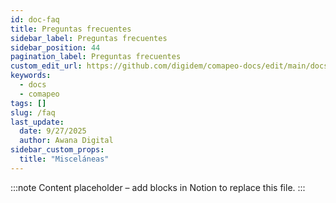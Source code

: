```yaml
---
id: doc-faq
title: Preguntas frecuentes
sidebar_label: Preguntas frecuentes
sidebar_position: 44
pagination_label: Preguntas frecuentes
custom_edit_url: https://github.com/digidem/comapeo-docs/edit/main/docs/faq.md
keywords:
  - docs
  - comapeo
tags: []
slug: /faq
last_update:
  date: 9/27/2025
  author: Awana Digital
sidebar_custom_props:
  title: "Misceláneas"
---
```


<!-- Placeholder content generated automatically because the Notion page is missing a Website Block. -->

:::note
Content placeholder – add blocks in Notion to replace this file.
:::
